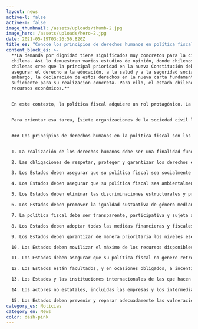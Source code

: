 ```yaml
---
layout: news
active-l: false
active-m: false
image_thumbnail: /assets/uploads/thumb-2.jpg
image_hero: /assets/uploads/hero-2.jpg
date: 2021-05-19T03:26:56.820Z
title_es: "Conoce los principios de derechos humanos en política fiscal "
content_block_es: >-
  **La demanda por dignidad tiene significados muy concretos para la ciudadanía
  chilena. Así lo demuestran varios estudios de opinión, donde chilenos y
  chilenas cree que la principal prioridad en la nueva Constitución debiera ser
  asegurar el derecho a la educación, a la salud y a la seguridad social. Sin
  embargo, la declaración de estos derechos en la nueva carta fundamental no es
  suficiente para su realización concreta. Para ello, el estado chileno requiere
  recursos económicos.**


  En este contexto, la política fiscal adquiere un rol protagónico. La política fiscal se refiere al conjunto de políticas sobre ingreso y gasto que determinan el monto de los recursos de los que el Estado dispone y los fines en los que se invierten para el desarrollo de las actividades estatales. Para que esa política esté al servicio de la garantía de los derechos sociales es necesario construir política fiscales más justas.


  Para orientar esa tarea, [siete organizaciones de la sociedad civil latinoamericana](https://derechosypoliticafiscal.org/es/) convocaron a un [comité de expertos y expertas](https://derechosypoliticafiscal.org/es/el-proyecto#comite-expert), quienes a través de un diálogo regional amplio construyeron 15 Principios de Derechos Humanos en la Política Fiscal. La directora ejecutiva de la Iniciativa Global por los Derechos Económicos, Sociales y Culturales (GI-ESCR), Magdalena Sepúlveda, fue parte de este panel.


  ### Los principios de derechos humanos en la política fiscal son los siguientes:


  1. La realización de los derechos humanos debe ser una finalidad fundamental de la política fiscal.

  2. Las obligaciones de respetar, proteger y garantizar los derechos exigen un rol activo y un fortalecimiento del Estado, y limitan la discrecionalidad estatal en materia de política fiscal.

  3. Los Estados deben asegurar que su política fiscal sea socialmente justa.

  4. Los Estados deben asegurar que su política fiscal sea ambientalmente sostenible.

  5. Los Estados deben eliminar las discriminaciones estructurales y promover la igualdad sustantiva a través de su política fiscal, incorporando de forma transversal las perspectivas de las poblaciones discriminadas en su diseño e implementación, y adoptando acciones afirmativas cuando sea necesario.

  6. Los Estados deben promover la igualdad sustantiva de género mediante su política fiscal con una perspectiva de interseccionalidad.

  7. La política fiscal debe ser transparente, participativa y sujeta a rendición de cuentas. Las personas tienen derecho a la información fiscal.

  8. Los Estados deben adoptar todas las medidas financieras y fiscales necesarias para dar efectividad a los derechos humanos, dentro de un marco fiscal sostenible.

  9. Los Estados deben garantizar de manera prioritaria los niveles esenciales de los derechos económicos, sociales, culturales y ambientales en su política fiscal.

  10. Los Estados deben movilizar el máximo de los recursos disponibles para lograr progresivamente la plena efectividad de los derechos económicos, sociales, culturales y ambientales.

  11. Los Estados deben asegurar que su política fiscal no genere retrocesos respecto de los niveles de protección alcanzados con relación a los derechos económicos, sociales, culturales y ambientales, ni siquiera en contextos de crisis económica.

  12. Los Estados están facultados, y en ocasiones obligados, a incentivar o desincentivar conductas y corregir externalidades mediante instrumentos específicos de política fiscal, y a adoptar medidas fiscales prioritarias para garantizar los derechos humanos.

  13. Los Estados y las instituciones internacionales de las que hacen parte deben brindar asistencia y cooperación internacional en temas fiscales, y crear un entorno de gobernanza global adecuado, para lograr la plena realización de los derechos humanos.

  14. Los actores no estatales, incluidas las empresas y los intermediarios, tienen responsabilidades en materia de derechos humanos en relación con su comportamiento fiscal.

  15. Los Estados deben prevenir y reparar adecuadamente las vulneraciones a los derechos humanos, sean estos civiles, políticos, económicos, sociales, culturales o ambientales, relacionadas con la política fiscal.
category_es: Noticias
category_en: News
color: dash-pink
---
```


